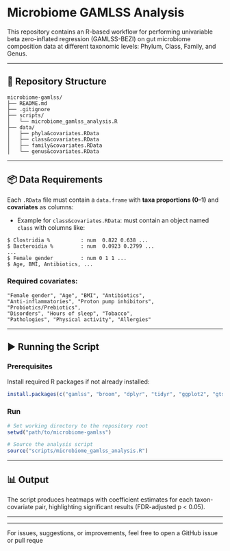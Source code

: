 # Microbiome GAMLSS Analysis
This repository contains an R-based workflow for performing univariable beta zero-inflated regression (GAMLSS-BEZI) on gut microbiome composition data at different taxonomic levels: Phylum, Class, Family, and Genus.

---

## 📁 Repository Structure

```
microbiome-gamlss/
├── README.md
├── .gitignore
├── scripts/
│   └── microbiome_gamlss_analysis.R
├── data/
│   ├── phyla&covariates.RData
│   ├── class&covariates.RData
│   ├── family&covariates.RData
│   └── genus&covariates.RData
```

---

## 📦 Data Requirements

Each `.RData` file must contain a `data.frame` with **taxa proportions (0–1)** and **covariates** as columns:

* Example for `class&covariates.RData`: must contain an object named `class` with columns like:

```
$ Clostridia %          : num  0.822 0.638 ...
$ Bacteroidia %         : num  0.0923 0.2799 ...
...
$ Female gender         : num 0 1 1 ...
$ Age, BMI, Antibiotics, ...
```

### Required covariates:

```
"Female gender", "Age", "BMI", "Antibiotics",
"Anti-inflammatories", "Proton pump inhibitors", "Probiotics/Prebiotics",
"Disorders", "Hours of sleep", "Tobacco",
"Pathologies", "Physical activity", "Allergies"
```

---

## ▶️ Running the Script

### Prerequisites

Install required R packages if not already installed:

```r
install.packages(c("gamlss", "broom", "dplyr", "tidyr", "ggplot2", "gtsummary"))
```

### Run

```r
# Set working directory to the repository root
setwd("path/to/microbiome-gamlss")

# Source the analysis script
source("scripts/microbiome_gamlss_analysis.R")
```

---

## 📊 Output

The script produces heatmaps with coefficient estimates for each taxon-covariate pair, highlighting significant results (FDR-adjusted p < 0.05).

---

---

For issues, suggestions, or improvements, feel free to open a GitHub issue or pull reque

